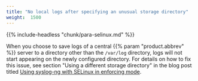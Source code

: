 ```yaml
---
title: "No local logs after specifying an unusual storage directory"
weight:  1500
---
```

<!-- DISCLAIMER: This file is based on the syslog-ng Open Source Edition documentation https://github.com/balabit/syslog-ng-ose-guides/commit/2f4a52ee61d1ea9ad27cb4f3168b95408fddfdf2 and is used under the terms of The syslog-ng Open Source Edition Documentation License. The file has been modified by Axoflow. -->

{{% include-headless "chunk/para-selinux.md" %}}

When you choose to save logs of a central {{% param "product.abbrev" %}} server to a directory other than the `/var/log` directory, logs will not start appearing on the newly configured directory. For details on how to fix this issue, see section "Using a different storage directory" in the blog post titled [Using syslog-ng with SELinux in enforcing mode](https://syslog-ng.com/blog/using-syslog-ng-with-selinux-in-enforcing-mode/).

